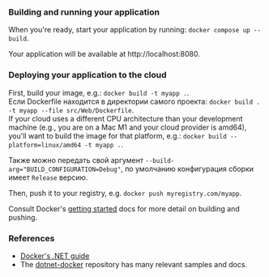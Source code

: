 ### Building and running your application

When you're ready, start your application by running:
`docker compose up --build`.

Your application will be available at http://localhost:8080.

### Deploying your application to the cloud

First, build your image, e.g.: `docker build -t myapp .`. \
Если Dockerfile находится в директории самого проекта: `docker build . -t myapp --file src/Web/Dockerfile`. \
If your cloud uses a different CPU architecture than your development
machine (e.g., you are on a Mac M1 and your cloud provider is amd64),
you'll want to build the image for that platform, e.g.:
`docker build --platform=linux/amd64 -t myapp .`.

Также можно передать свой аргумент `--build-arg="BUILD_CONFIGURATION=Debug"`, по умолчанию конфигурация сборки имеет `Release` версию.

Then, push it to your registry, e.g. `docker push myregistry.com/myapp`.

Consult Docker's [getting started](https://docs.docker.com/go/get-started-sharing/)
docs for more detail on building and pushing.

### References
* [Docker's .NET guide](https://docs.docker.com/language/dotnet/)
* The [dotnet-docker](https://github.com/dotnet/dotnet-docker/tree/main/samples)
  repository has many relevant samples and docs.